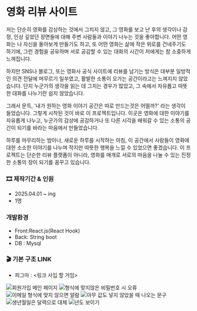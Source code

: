 # 영화 리뷰 사이트
저는 단순히 영화를 감상하는 것에서 그치지 않고, 그 영화를 보고 난 후의 생각이나 감정, 인상 깊었던 장면들에 대해 주변 사람들과 이야기 나누는 것을 좋아합니다. 어떤 영화는 나 자신을 돌아보게 만들기도 하고, 또 어떤 영화는 삶에 작은 위로를 건네주기도 하기에, 그런 경험을 공유하며 서로 공감할 수 있는 대화의 시간이 저에게는 참 소중하게 느껴집니다.

하지만 SNS나 블로그, 또는 영화사 공식 사이트에 리뷰를 남기는 방식은 대부분 일방적인 의견 전달에 머무르기 일쑤였고, 활발한 소통이 오가는 공간이라고는 느껴지지 않았습니다. 단지 누군가의 생각을 읽는 데 그치는 경우가 많았고, 그 속에서 자유롭고 따뜻한 대화를 나누기란 쉽지 않았습니다.

그래서 문득, '내가 원하는 영화 이야기 공간은 따로 만드는것은 어떨까?' 라는 생각이 들었습니다. 그렇게 시작된 것이 바로 이 프로젝트입니다. 이곳은 영화에 대한 이야기를 자유롭게 나누고, 누군가의 감상에 공감하거나 또 다른 시각을 배워갈 수 있는 소통의 공간이 되기를 바라는 마음에서 만들었습니다.

하루를 마무리하는 밤이나, 새로운 하루를 시작하는 아침, 이 공간에서 사람들이 영화에 대한 소소한 이야기를 나누며 작지만 따뜻한 행복을 느낄 수 있었으면 좋겠습니다. 이 프로젝트는 단순한 리뷰 플랫폼이 아니라, 영화를 매개로 서로의 마음을 나눌 수 있는 진정한 소통의 장이 되기를 꿈꾸고 있습니다.

### 🎞 제작기간 & 인원
* 2025.04.01 ~ ing
* 1명

### 개발환경
* Front:React.js(React Hook)
* Back: String boot
* DB : Mysql

### 🎬 기본 구조 LINK
* 피그마 : <링크 사입 할 거임>



![회원가입 메인 페이지](https://github.com/user-attachments/assets/dd2a9266-e1cb-4c2c-afaa-5cc9fe83b026)
![형식에 맞지않은 비밀번호 시 오류](https://github.com/user-attachments/assets/b1395d43-35ab-4a01-b5c0-a1b1e88f2698)
![이메일 형식에 맞지 않으면 알람](https://github.com/user-attachments/assets/4c417dd3-8fa5-4da3-b76c-54c3a745303c)
![아무 값도 넣지 않았을 때 나오는 문구](https://github.com/user-attachments/assets/d54d71e5-ef20-4552-878a-a208d64c8f42)
![생년월일은 달력으로 대체](https://github.com/user-attachments/assets/c22a032e-305c-4990-8b8b-66b203518a10)
![년도 보이기](https://github.com/user-attachments/assets/6f8ec010-811b-49f8-8a94-b26be6fd56dc)

